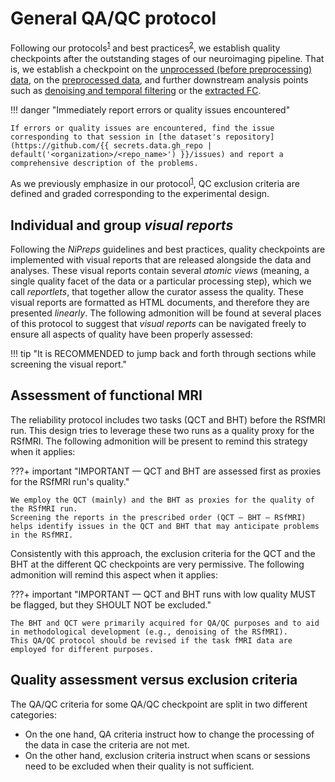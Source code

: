 # General QA/QC protocol

Following our protocols<sup>[1]</sup> and best practices<sup>[2]</sup>, we establish quality checkpoints after the outstanding stages of our neuroimaging pipeline.
That is, we establish a checkpoint on the [unprocessed (before preprocessing) data](mriqc.md#visualizing-mriqcs-individual-reports), on the [preprocessed data](../processing/preprocessing.md#visualizing-fmripreps-individual-reports), and further downstream analysis points such as [denoising and temporal filtering](../processing/functional-connectivity#qaqc-of-denoised-data) or the [extracted FC](../processing/qaqc-criteria-FC.md).

!!! danger "Immediately report errors or quality issues encountered"

    If errors or quality issues are encountered, find the issue corresponding to that session in [the dataset's repository](https://github.com/{{ secrets.data.gh_repo | default('<organization>/<repo_name>') }}/issues) and report a comprehensive description of the problems.

As we previously emphasize in our protocol<sup>[1]</sup>, QC exclusion criteria are defined and graded corresponding to the experimental design.

## Individual and group *visual reports*

Following the *NiPreps* guidelines and best practices, quality checkpoints are implemented with visual reports that are released alongside the data and analyses.
These visual reports contain several *atomic views* (meaning, a single quality facet of the data or a particular processing step), which we call *reportlets*, that together allow the curator assess the quality.
These visual reports are formatted as HTML documents, and therefore they are presented *linearly*.
The following admonition will be found at several places of this protocol to suggest that *visual reports* can be navigated freely to ensure all aspects of quality have been properly assessed:

!!! tip "It is RECOMMENDED to jump back and forth through sections while screening the visual report."

## Assessment of functional MRI

The reliability protocol includes two tasks (QCT and BHT) before the RSfMRI run.
This design tries to leverage these two runs as a quality proxy for the RSfMRI.
The following admonition will be present to remind this strategy when it applies:

???+ important "IMPORTANT — QCT and BHT are assessed first as proxies for the RSfMRI run's quality."

    We employ the QCT (mainly) and the BHT as proxies for the quality of the RSfMRI run.
    Screening the reports in the prescribed order (QCT — BHT — RSfMRI) helps identify issues in the QCT and BHT that may anticipate problems in the RSfMRI.

Consistently with this approach, the exclusion criteria for the QCT and the BHT at the different QC checkpoints are very permissive.
The following admonition will remind this aspect when it applies:

???+ important "IMPORTANT — QCT and BHT runs with low quality MUST be flagged, but they SHOULT NOT be excluded."

    The BHT and QCT were primarily acquired for QA/QC purposes and to aid in methodological development (e.g., denoising of the RSfMRI).
    This QA/QC protocol should be revised if the task fMRI data are employed for different purposes.

## Quality assessment versus exclusion criteria
The QA/QC criteria for some QA/QC checkpoint are split in two different categories:

- On the one hand, QA criteria instruct how to change the processing of the data in case the criteria are not met.
- On the other hand, exclusion criteria instruct when scans or sessions need to be excluded when their quality is not sufficient. 

[1]: https://doi.org/10.3389/fnimg.2022.1073734 "Provins, C., … Esteban, O. (2023). Quality Control in functional MRI studies with MRIQC and fMRIPrep. Frontiers in Neuroimaging 1:1073734. doi:10.3389/fnimg.2022.1073734"
[2]: https://doi.org/10.1016/j.neuroimage.2022.119623 "Niso, G., … Rieger, J. W. (2022). Open and reproducible neuroimaging: from study inception to publication. NeuroImage 119623. doi:10.1016/j.neuroimage.2022.119623"
